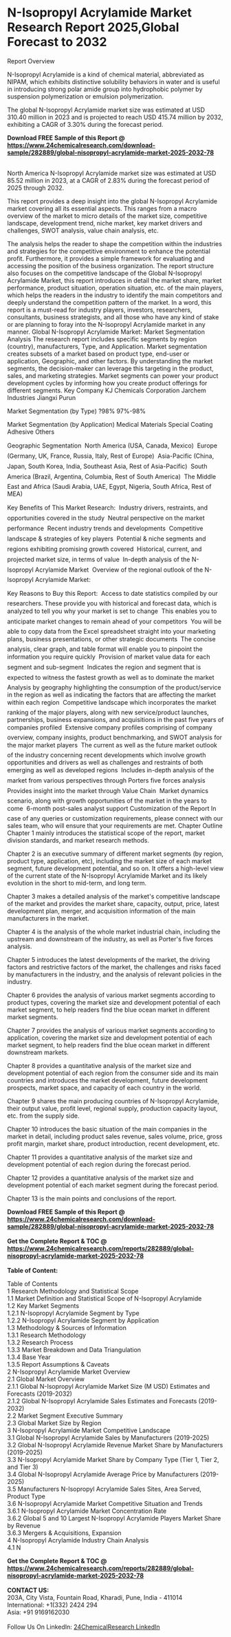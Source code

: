 <h1>N-Isopropyl Acrylamide Market Research Report 2025,Global Forecast to 2032</h1><p>Report Overview</p><p>
N-Isopropyl Acrylamide is a kind of chemical material, abbreviated as NIPAM, which exhibits distinctive solubility behaviors in water and is useful in introducing strong polar amide group into hydrophobic polymer by suspension polymerization or emulsion polymerization.</p><p>
The global N-Isopropyl Acrylamide market size was estimated at USD 310.40 million in 2023 and is projected to reach USD 415.74 million by 2032, exhibiting a CAGR of 3.30% during the forecast period.</p><div><b>Download FREE Sample of this Report @ 
            <a href="https://www.24chemicalresearch.com/download-sample/282889/global-nisopropyl-acrylamide-market-2025-2032-78">
            https://www.24chemicalresearch.com/download-sample/282889/global-nisopropyl-acrylamide-market-2025-2032-78</a></b></div><br><p>
North America N-Isopropyl Acrylamide market size was estimated at USD 85.52 million in 2023, at a CAGR of 2.83% during the forecast period of 2025 through 2032.</p><p>
This report provides a deep insight into the global N-Isopropyl Acrylamide market covering all its essential aspects. This ranges from a macro overview of the market to micro details of the market size, competitive landscape, development trend, niche market, key market drivers and challenges, SWOT analysis, value chain analysis, etc.</p><p>
The analysis helps the reader to shape the competition within the industries and strategies for the competitive environment to enhance the potential profit. Furthermore, it provides a simple framework for evaluating and accessing the position of the business organization. The report structure also focuses on the competitive landscape of the Global N-Isopropyl Acrylamide Market, this report introduces in detail the market share, market performance, product situation, operation situation, etc. of the main players, which helps the readers in the industry to identify the main competitors and deeply understand the competition pattern of the market.
In a word, this report is a must-read for industry players, investors, researchers, consultants, business strategists, and all those who have any kind of stake or are planning to foray into the N-Isopropyl Acrylamide market in any manner.
Global N-Isopropyl Acrylamide Market: Market Segmentation Analysis
The research report includes specific segments by region (country), manufacturers, Type, and Application. Market segmentation creates subsets of a market based on product type, end-user or application, Geographic, and other factors. By understanding the market segments, the decision-maker can leverage this targeting in the product, sales, and marketing strategies. Market segments can power your product development cycles by informing how you create product offerings for different segments.
Key Company
KJ Chemicals Corporation
Jarchem Industries
Jiangxi Purun</p><p>
Market Segmentation (by Type)
?98%
97%-98%</p><p>
Market Segmentation (by Application)
Medical Materials
Special Coating
Adhesive
Others</p><p>
Geographic Segmentation
 North America (USA, Canada, Mexico)
 Europe (Germany, UK, France, Russia, Italy, Rest of Europe)
 Asia-Pacific (China, Japan, South Korea, India, Southeast Asia, Rest of Asia-Pacific)
 South America (Brazil, Argentina, Columbia, Rest of South America)
 The Middle East and Africa (Saudi Arabia, UAE, Egypt, Nigeria, South Africa, Rest of MEA)</p><p>
Key Benefits of This Market Research:
 Industry drivers, restraints, and opportunities covered in the study
 Neutral perspective on the market performance
 Recent industry trends and developments
 Competitive landscape &amp; strategies of key players
 Potential &amp; niche segments and regions exhibiting promising growth covered
 Historical, current, and projected market size, in terms of value
 In-depth analysis of the N-Isopropyl Acrylamide Market
 Overview of the regional outlook of the N-Isopropyl Acrylamide Market:</p><p>
Key Reasons to Buy this Report:
 Access to date statistics compiled by our researchers. These provide you with historical and forecast data, which is analyzed to tell you why your market is set to change
 This enables you to anticipate market changes to remain ahead of your competitors
 You will be able to copy data from the Excel spreadsheet straight into your marketing plans, business presentations, or other strategic documents
 The concise analysis, clear graph, and table format will enable you to pinpoint the information you require quickly
 Provision of market value data for each segment and sub-segment
 Indicates the region and segment that is expected to witness the fastest growth as well as to dominate the market
 Analysis by geography highlighting the consumption of the product/service in the region as well as indicating the factors that are affecting the market within each region
 Competitive landscape which incorporates the market ranking of the major players, along with new service/product launches, partnerships, business expansions, and acquisitions in the past five years of companies profiled
 Extensive company profiles comprising of company overview, company insights, product benchmarking, and SWOT analysis for the major market players
 The current as well as the future market outlook of the industry concerning recent developments which involve growth opportunities and drivers as well as challenges and restraints of both emerging as well as developed regions
 Includes in-depth analysis of the market from various perspectives through Porters five forces analysis
 Provides insight into the market through Value Chain
 Market dynamics scenario, along with growth opportunities of the market in the years to come
 6-month post-sales analyst support
Customization of the Report
In case of any queries or customization requirements, please connect with our sales team, who will ensure that your requirements are met.
Chapter Outline
Chapter 1 mainly introduces the statistical scope of the report, market division standards, and market research methods.</p><p>
Chapter 2 is an executive summary of different market segments (by region, product type, application, etc), including the market size of each market segment, future development potential, and so on. It offers a high-level view of the current state of the N-Isopropyl Acrylamide Market and its likely evolution in the short to mid-term, and long term.</p><p>
Chapter 3 makes a detailed analysis of the market's competitive landscape of the market and provides the market share, capacity, output, price, latest development plan, merger, and acquisition information of the main manufacturers in the market.</p><p>
Chapter 4 is the analysis of the whole market industrial chain, including the upstream and downstream of the industry, as well as Porter's five forces analysis.</p><p>
Chapter 5 introduces the latest developments of the market, the driving factors and restrictive factors of the market, the challenges and risks faced by manufacturers in the industry, and the analysis of relevant policies in the industry.</p><p>
Chapter 6 provides the analysis of various market segments according to product types, covering the market size and development potential of each market segment, to help readers find the blue ocean market in different market segments.</p><p>
Chapter 7 provides the analysis of various market segments according to application, covering the market size and development potential of each market segment, to help readers find the blue ocean market in different downstream markets.</p><p>
Chapter 8 provides a quantitative analysis of the market size and development potential of each region from the consumer side and its main countries and introduces the market development, future development prospects, market space, and capacity of each country in the world.</p><p>
Chapter 9 shares the main producing countries of N-Isopropyl Acrylamide, their output value, profit level, regional supply, production capacity layout, etc. from the supply side.</p><p>
Chapter 10 introduces the basic situation of the main companies in the market in detail, including product sales revenue, sales volume, price, gross profit margin, market share, product introduction, recent development, etc.</p><p>
Chapter 11 provides a quantitative analysis of the market size and development potential of each region during the forecast period.</p><p>
Chapter 12 provides a quantitative analysis of the market size and development potential of each market segment during the forecast period.</p><p>
Chapter 13 is the main points and conclusions of the report.</p><p>
</p><div><b>Download FREE Sample of this Report @ 
            <a href="https://www.24chemicalresearch.com/download-sample/282889/global-nisopropyl-acrylamide-market-2025-2032-78">
            https://www.24chemicalresearch.com/download-sample/282889/global-nisopropyl-acrylamide-market-2025-2032-78</a></b></div><br><div><b>Get the Complete Report & TOC @ 
            <a href="https://www.24chemicalresearch.com/reports/282889/global-nisopropyl-acrylamide-market-2025-2032-78">
            https://www.24chemicalresearch.com/reports/282889/global-nisopropyl-acrylamide-market-2025-2032-78</a></b></div><br>
            <b>Table of Content:</b><p>Table of Contents<br />
1 Research Methodology and Statistical Scope<br />
1.1 Market Definition and Statistical Scope of N-Isopropyl Acrylamide<br />
1.2 Key Market Segments<br />
1.2.1 N-Isopropyl Acrylamide Segment by Type<br />
1.2.2 N-Isopropyl Acrylamide Segment by Application<br />
1.3 Methodology & Sources of Information<br />
1.3.1 Research Methodology<br />
1.3.2 Research Process<br />
1.3.3 Market Breakdown and Data Triangulation<br />
1.3.4 Base Year<br />
1.3.5 Report Assumptions & Caveats<br />
2 N-Isopropyl Acrylamide Market Overview<br />
2.1 Global Market Overview<br />
2.1.1 Global N-Isopropyl Acrylamide Market Size (M USD) Estimates and Forecasts (2019-2032)<br />
2.1.2 Global N-Isopropyl Acrylamide Sales Estimates and Forecasts (2019-2032)<br />
2.2 Market Segment Executive Summary<br />
2.3 Global Market Size by Region<br />
3 N-Isopropyl Acrylamide Market Competitive Landscape<br />
3.1 Global N-Isopropyl Acrylamide Sales by Manufacturers (2019-2025)<br />
3.2 Global N-Isopropyl Acrylamide Revenue Market Share by Manufacturers (2019-2025)<br />
3.3 N-Isopropyl Acrylamide Market Share by Company Type (Tier 1, Tier 2, and Tier 3)<br />
3.4 Global N-Isopropyl Acrylamide Average Price by Manufacturers (2019-2025)<br />
3.5 Manufacturers N-Isopropyl Acrylamide Sales Sites, Area Served, Product Type<br />
3.6 N-Isopropyl Acrylamide Market Competitive Situation and Trends<br />
3.6.1 N-Isopropyl Acrylamide Market Concentration Rate<br />
3.6.2 Global 5 and 10 Largest N-Isopropyl Acrylamide Players Market Share by Revenue<br />
3.6.3 Mergers & Acquisitions, Expansion<br />
4 N-Isopropyl Acrylamide Industry Chain Analysis<br />
4.1 N</p><div><b>Get the Complete Report & TOC @ 
            <a href="https://www.24chemicalresearch.com/reports/282889/global-nisopropyl-acrylamide-market-2025-2032-78">
            https://www.24chemicalresearch.com/reports/282889/global-nisopropyl-acrylamide-market-2025-2032-78</a></b></div><br><b>CONTACT US:</b><br>
            203A, City Vista, Fountain Road, Kharadi, Pune, India - 411014<br>
            International: +1(332) 2424 294<br>
            Asia: +91 9169162030 <br><br>
            Follow Us On LinkedIn: <a href="https://www.linkedin.com/company/24chemicalresearch/">24ChemicalResearch LinkedIn</a>